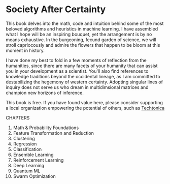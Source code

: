 # Society After Certainty

This book delves into the math, code and intuition behind some of the most beloved algorithms and heuristics in machine learning. I have assembled what I hope will be an inspiring bouquet, yet the arrangement is by no means exhaustive. In the burgeoning, fecund garden of science, we will stroll capriocously and admire the flowers that happen to be bloom at this moment in history. 

I have done my best to fold in a few moments of reflection from the humanities, since there are many facets of your humanity that can assist you in your development as a scientist. You'll also find references to knowledge traditions beyond the occidental lineage, as I am committed to destabilizing the hegemony of western certainty. Adopting singular lines of inquiry does not serve us who dream in multidimsional matrices and champion new horizons of inference. 

This book is free. If you have found value here, please consider supporting a local organization empowering the potential of others, such as [Techtonica](https://techtonica.org/) 

CHAPTERS
1. Math & Probability Foundations
2. Feature Transformation and Reduction 
3. Clustering
4. Regression 
5. Classification
6. Ensemble Learning 
7. Reinforcement Learning 
8. Deep Learning 
9. Quantum ML
10. Swarm Optimization 
